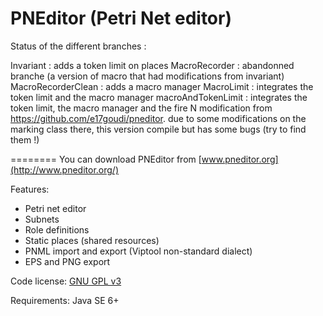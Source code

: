 PNEditor (Petri Net editor)
========
Status of the different branches : 

Invariant : adds a token limit on places
MacroRecorder : abandonned branche (a version of macro that had modifications from invariant)
MacroRecorderClean  : adds a macro manager
MacroLimit : integrates the token limit and the macro manager
macroAndTokenLimit  : integrates the token limit, the macro manager and the fire N modification
from https://github.com/e17goudi/pneditor. due to some modifications on the marking class there,
this version compile but has some bugs (try to find them !)



========
You can download PNEditor from [www.pneditor.org](http://www.pneditor.org/)

Features:

- Petri net editor
- Subnets
- Role definitions
- Static places (shared resources)
- PNML import and export (Viptool non-standard dialect)
- EPS and PNG export

Code license: [GNU GPL v3](http://www.gnu.org/licenses/gpl.html)

Requirements: Java SE 6+
